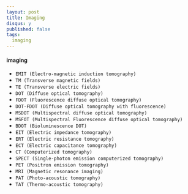 ```yaml
---
layout: post
title: Imaging
disqus: y
published: false
tags:
  imaging
---
```

#### imaging
- ``EMIT (Electro-magnetic induction tomography)``
- ``TM (Transverse magnetic fields)``
- ``TE (Transverse electric fields)``
- ``DOT (Diffuse optical tomography)``
- ``FDOT (Fluorescence diffuse optical tomography)``
- ``DOT-FDOT (Diffuse optical tomography with fluorescence)``
- ``MSDOT (Multispectral diffuse optical tomography)``
- ``MSFOT (Multispectral Fluorescence diffuse optical tomography)``
- ``BDOT (Bioluminescence DOT)``
- ``EIT (Electric impedance tomography)``
- ``ERT (Electric resistance tomography)``
- ``ECT (Electric capacitance tomography)``
- ``CT (Computerized tomography)``
- ``SPECT (Single-photon emission computerized tomography)``
- ``PET (Positron emission tomography)``
- ``MRI (Magnetic resonance imaging)``
- ``PAT (Photo-acoustic tomography)``
- ``TAT (Thermo-acoustic tomography)``
